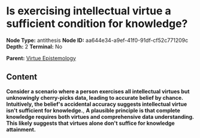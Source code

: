 # Is exercising intellectual virtue a sufficient condition for knowledge?

**Node Type:** antithesis
**Node ID:** aa644e34-a9ef-41f0-91df-cf52c771209c
**Depth:** 2
**Terminal:** No

**Parent:** [Virtue Epistemology](virtue-epistemology.md)

## Content

**Consider a scenario where a person exercises all intellectual virtues but unknowingly cherry-picks data, leading to accurate belief by chance. Intuitively, the belief's accidental accuracy suggests intellectual virtue isn't sufficient for knowledge.**, **A plausible principle is that complete knowledge requires both virtues and comprehensive data understanding. This likely suggests that virtues alone don't suffice for knowledge attainment.**
